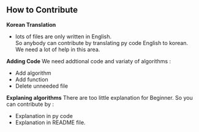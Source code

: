 ## How to Contribute

**Korean Translation**<br>
- lots of files are only written in English. <br>
So anybody can contribute by translating py code English to korean. <br>
We need a lot of help in this area.

**Adding Code**
We need addtional code and variaty of algorithms :
- Add algorithm
- Add function
- Delete unneeded file

**Explaning algorithms**
There are too little explanation for Beginner. So you can contribute by :
- Explanation in py code
- Explanation in README file.
